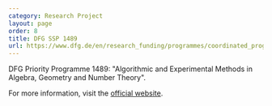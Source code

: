 ```yaml
---
category: Research Project
layout: page
order: 8
title: DFG SSP 1489
url: https://www.dfg.de/en/research_funding/programmes/coordinated_programmes/priority_programmes/
---
```


DFG Priority Programme 1489: "Algorithmic and Experimental Methods in Algebra, Geometry and Number Theory".

For more information, visit the [official website](https://www.dfg.de/en/research_funding/programmes/coordinated_programmes/priority_programmes/).